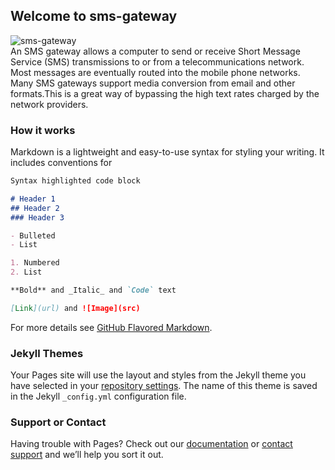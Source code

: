 ## Welcome to sms-gateway

![sms-gateway](https://raw.githubusercontent.com/syno3/sms-gateway/master/Images/sms3.png)<br>
An SMS gateway allows a computer to send or receive Short Message Service (SMS) transmissions to or from a telecommunications network. Most messages are eventually routed into the mobile phone networks. Many SMS gateways support media conversion from email and other formats.This is a great way of bypassing the high text rates charged by the network providers.
### How it works

Markdown is a lightweight and easy-to-use syntax for styling your writing. It includes conventions for

```markdown
Syntax highlighted code block

# Header 1
## Header 2
### Header 3

- Bulleted
- List

1. Numbered
2. List

**Bold** and _Italic_ and `Code` text

[Link](url) and ![Image](src)
```

For more details see [GitHub Flavored Markdown](https://guides.github.com/features/mastering-markdown/).

### Jekyll Themes

Your Pages site will use the layout and styles from the Jekyll theme you have selected in your [repository settings](https://github.com/syno3/sms-gateway/settings). The name of this theme is saved in the Jekyll `_config.yml` configuration file.

### Support or Contact

Having trouble with Pages? Check out our [documentation](https://help.github.com/categories/github-pages-basics/) or [contact support](https://github.com/contact) and we’ll help you sort it out.
